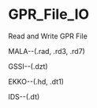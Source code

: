 # GPR_File_IO

Read and Write GPR File 

MALA--(.rad, .rd3, .rd7)

GSSI--(.dzt)

EKKO--(.hd, .dt1)

IDS--(.dt)
